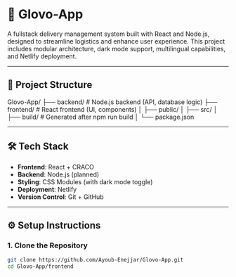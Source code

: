 # 🚀 Glovo-App

A fullstack delivery management system built with React and Node.js, designed to streamline logistics and enhance user experience. This project includes modular architecture, dark mode support, multilingual capabilities, and Netlify deployment.

---

## 📁 Project Structure
Glovo-App/ ├── backend/ # Node.js backend (API, database logic) ├── frontend/ # React frontend (UI, components) │ ├── public/ │ ├── src/ │ ├── build/ # Generated after npm run build │ └── package.json



---

## 🛠️ Tech Stack

- **Frontend**: React + CRACO
- **Backend**: Node.js (planned)
- **Styling**: CSS Modules (with dark mode toggle)
- **Deployment**: Netlify
- **Version Control**: Git + GitHub

---

## ⚙️ Setup Instructions

### 1. Clone the Repository

```bash
git clone https://github.com/Ayoub-Enejjar/Glovo-App.git
cd Glovo-App/frontend
